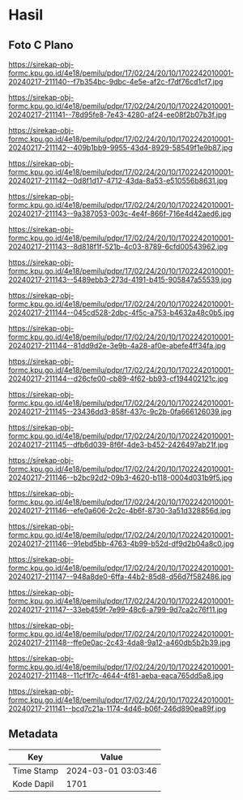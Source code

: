 # Hasil

## Foto C Plano

https://sirekap-obj-formc.kpu.go.id/4e18/pemilu/pdpr/17/02/24/20/10/1702242010001-20240217-211140--f7b354bc-9dbc-4e5e-af2c-f7df76cd1cf7.jpg

https://sirekap-obj-formc.kpu.go.id/4e18/pemilu/pdpr/17/02/24/20/10/1702242010001-20240217-211141--78d95fe8-7e43-4280-af24-ee08f2b07b3f.jpg

https://sirekap-obj-formc.kpu.go.id/4e18/pemilu/pdpr/17/02/24/20/10/1702242010001-20240217-211142--409b1bb9-9955-43d4-8929-58549f1e9b87.jpg

https://sirekap-obj-formc.kpu.go.id/4e18/pemilu/pdpr/17/02/24/20/10/1702242010001-20240217-211142--0d8f1d17-4712-43da-8a53-e510556b8631.jpg

https://sirekap-obj-formc.kpu.go.id/4e18/pemilu/pdpr/17/02/24/20/10/1702242010001-20240217-211143--9a387053-003c-4e4f-866f-716e4d42aed6.jpg

https://sirekap-obj-formc.kpu.go.id/4e18/pemilu/pdpr/17/02/24/20/10/1702242010001-20240217-211143--8d818f1f-521b-4c03-8789-6cfd00543962.jpg

https://sirekap-obj-formc.kpu.go.id/4e18/pemilu/pdpr/17/02/24/20/10/1702242010001-20240217-211143--5489ebb3-273d-4191-b415-905847a55539.jpg

https://sirekap-obj-formc.kpu.go.id/4e18/pemilu/pdpr/17/02/24/20/10/1702242010001-20240217-211144--045cd528-2dbc-4f5c-a753-b4632a48c0b5.jpg

https://sirekap-obj-formc.kpu.go.id/4e18/pemilu/pdpr/17/02/24/20/10/1702242010001-20240217-211144--81dd9d2e-3e9b-4a28-af0e-abefe4ff34fa.jpg

https://sirekap-obj-formc.kpu.go.id/4e18/pemilu/pdpr/17/02/24/20/10/1702242010001-20240217-211144--d26cfe00-cb89-4f62-bb93-cf194402121c.jpg

https://sirekap-obj-formc.kpu.go.id/4e18/pemilu/pdpr/17/02/24/20/10/1702242010001-20240217-211145--23436dd3-858f-437c-9c2b-0fa666126039.jpg

https://sirekap-obj-formc.kpu.go.id/4e18/pemilu/pdpr/17/02/24/20/10/1702242010001-20240217-211145--dfb6d039-8f6f-4de3-b452-2426497ab21f.jpg

https://sirekap-obj-formc.kpu.go.id/4e18/pemilu/pdpr/17/02/24/20/10/1702242010001-20240217-211146--b2bc92d2-09b3-4620-b118-0004d031b9f5.jpg

https://sirekap-obj-formc.kpu.go.id/4e18/pemilu/pdpr/17/02/24/20/10/1702242010001-20240217-211146--efe0a606-2c2c-4b6f-8730-3a51d328856d.jpg

https://sirekap-obj-formc.kpu.go.id/4e18/pemilu/pdpr/17/02/24/20/10/1702242010001-20240217-211146--91ebd5bb-4763-4b99-b52d-df9d2b04a8c0.jpg

https://sirekap-obj-formc.kpu.go.id/4e18/pemilu/pdpr/17/02/24/20/10/1702242010001-20240217-211147--948a8de0-6ffa-44b2-85d8-d56d7f582486.jpg

https://sirekap-obj-formc.kpu.go.id/4e18/pemilu/pdpr/17/02/24/20/10/1702242010001-20240217-211147--33eb459f-7e99-48c6-a799-9d7ca2c76f11.jpg

https://sirekap-obj-formc.kpu.go.id/4e18/pemilu/pdpr/17/02/24/20/10/1702242010001-20240217-211148--ffe0e0ac-2c43-4da8-9a12-a460db5b2b39.jpg

https://sirekap-obj-formc.kpu.go.id/4e18/pemilu/pdpr/17/02/24/20/10/1702242010001-20240217-211148--11cf1f7c-4644-4f81-aeba-eaca765dd5a8.jpg

https://sirekap-obj-formc.kpu.go.id/4e18/pemilu/pdpr/17/02/24/20/10/1702242010001-20240217-211141--bcd7c21a-1174-4d46-b06f-246d890ea89f.jpg


## Metadata

| Key        | Value               |
| ---------- | ------------------- |
| Time Stamp | 2024-03-01 03:03:46 |
| Kode Dapil | 1701                |



